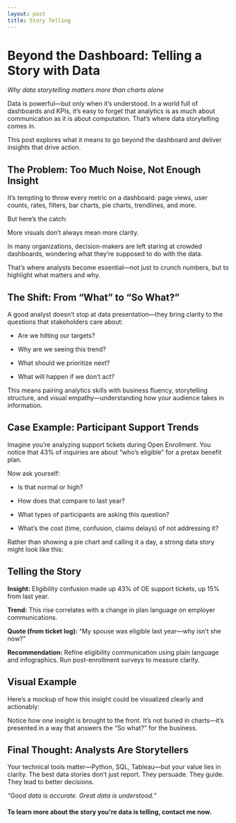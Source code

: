 ```yaml
---
layout: post
title: Story Telling
---
```


# Beyond the Dashboard: Telling a Story with Data

*Why data storytelling matters more than charts alone*
 
Data is powerful—but only when it’s understood. In a world full of dashboards and KPIs, it’s easy to forget that analytics is as much about communication as it is about computation. That’s where data storytelling comes in.

This post explores what it means to go beyond the dashboard and deliver insights that drive action.

## The Problem: Too Much Noise, Not Enough Insight

It’s tempting to throw every metric on a dashboard: page views, user counts, rates, filters, bar charts, pie charts, trendlines, and more.

But here’s the catch:

More visuals don’t always mean more clarity.

In many organizations, decision-makers are left staring at crowded dashboards, wondering what they’re supposed to do with the data.

That’s where analysts become essential—not just to crunch numbers, but to highlight what matters and why.

## The Shift: From “What” to “So What?”

A good analyst doesn’t stop at data presentation—they bring clarity to the questions that stakeholders care about:

* Are we hitting our targets?
 
* Why are we seeing this trend?
 
* What should we prioritize next?
 
* What will happen if we don’t act?
 
This means pairing analytics skills with business fluency, storytelling structure, and visual empathy—understanding how your audience takes in information.

## Case Example: Participant Support Trends

Imagine you’re analyzing support tickets during Open Enrollment. You notice that 43% of inquiries are about “who’s eligible” for a pretax benefit plan.

Now ask yourself:

* Is that normal or high?
 
* How does that compare to last year?
 
* What types of participants are asking this question?
 
* What’s the cost (time, confusion, claims delays) of not addressing it?
 
Rather than showing a pie chart and calling it a day, a strong data story might look like this:

## Telling the Story

**Insight:** Eligibility confusion made up 43% of OE support tickets, up 15% from last year.

**Trend:** This rise correlates with a change in plan language on employer communications.

**Quote (from ticket log):** “My spouse was eligible last year—why isn’t she now?”

**Recommendation:** Refine eligibility communication using plain language and infographics. Run post-enrollment surveys to measure clarity.

## Visual Example

Here’s a mockup of how this insight could be visualized clearly and actionably:

Notice how one insight is brought to the front. It’s not buried in charts—it’s presented in a way that answers the “So what?” for the business.

## Final Thought: Analysts Are Storytellers

Your technical tools matter—Python, SQL, Tableau—but your value lies in clarity. The best data stories don’t just report. They persuade. They guide. They lead to better decisions.

*“Good data is accurate. Great data is understood.”*


#### To learn more about the story you're data is telling, contact me now.


